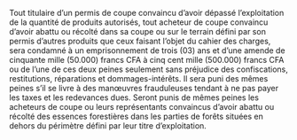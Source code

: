 Tout titulaire d’un permis de coupe convaincu d’avoir dépassé l’exploitation de la quantité de produits autorisés, tout acheteur de coupe convaincu d’avoir abattu ou récolté dans sa coupe ou sur le terrain défini par son permis d’autres produits que ceux faisant l’objet du cahier des charges, sera condamné à un emprisonnement de trois (03) ans et d’une amende de cinquante mille (50.000) francs CFA à cinq cent mille (500.000) francs CFA ou de l’une de ces deux peines seulement sans préjudice des confiscations, restitutions, réparations et dommages-intérêts.
Il sera puni des mêmes peines s’il se livre à des manœuvres frauduleuses tendant à ne pas payer les taxes et les redevances dues.
Seront punis de mêmes peines les acheteurs de coupe ou leurs représentants convaincus d’avoir abattu ou récolté des essences forestières dans les parties de forêts situées en dehors du périmètre défini par leur titre d’exploitation.